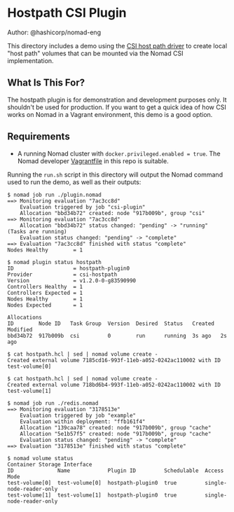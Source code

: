 # Hostpath CSI Plugin

Author: @hashicorp/nomad-eng

This directory includes a demo using the [CSI host path
driver](https://github.com/kubernetes-csi/csi-driver-host-path) to create
local "host path" volumes that can be mounted via the Nomad CSI
implementation.

## What Is This For?

The hostpath plugin is for demonstration and development purposes only. It
shouldn't be used for production. If you want to get a quick idea of how CSI
works on Nomad in a Vagrant environment, this demo is a good option.

## Requirements

* A running Nomad cluster with `docker.privileged.enabled = true`. The Nomad
  developer [Vagrantfile](https://github.com/hashicorp/nomad/blob/main/Vagrantfile)
  in this repo is suitable.

Running the `run.sh` script in this directory will output the Nomad command
used to run the demo, as well as their outputs:

```
$ nomad job run ./plugin.nomad
==> Monitoring evaluation "7ac3cc8d"
    Evaluation triggered by job "csi-plugin"
    Allocation "bbd34b72" created: node "917b009b", group "csi"
==> Monitoring evaluation "7ac3cc8d"
    Allocation "bbd34b72" status changed: "pending" -> "running" (Tasks are running)
    Evaluation status changed: "pending" -> "complete"
==> Evaluation "7ac3cc8d" finished with status "complete"
Nodes Healthy        = 1

$ nomad plugin status hostpath
ID                   = hostpath-plugin0
Provider             = csi-hostpath
Version              = v1.2.0-0-g83590990
Controllers Healthy  = 1
Controllers Expected = 1
Nodes Healthy        = 1
Nodes Expected       = 1

Allocations
ID        Node ID   Task Group  Version  Desired  Status   Created  Modified
bbd34b72  917b009b  csi         0        run      running  3s ago   2s ago

$ cat hostpath.hcl | sed | nomad volume create -
Created external volume 7185cd16-993f-11eb-a052-0242ac110002 with ID test-volume[0]

$ cat hostpath.hcl | sed | nomad volume create -
Created external volume 718bd6b4-993f-11eb-a052-0242ac110002 with ID test-volume[1]

$ nomad job run ./redis.nomad
==> Monitoring evaluation "3178513e"
    Evaluation triggered by job "example"
    Evaluation within deployment: "ffb161f4"
    Allocation "139caa78" created: node "917b009b", group "cache"
    Allocation "5e1b57f5" created: node "917b009b", group "cache"
    Evaluation status changed: "pending" -> "complete"
==> Evaluation "3178513e" finished with status "complete"

$ nomad volume status
Container Storage Interface
ID              Name            Plugin ID         Schedulable  Access Mode
test-volume[0]  test-volume[0]  hostpath-plugin0  true         single-node-reader-only
test-volume[1]  test-volume[1]  hostpath-plugin0  true         single-node-reader-only
```
